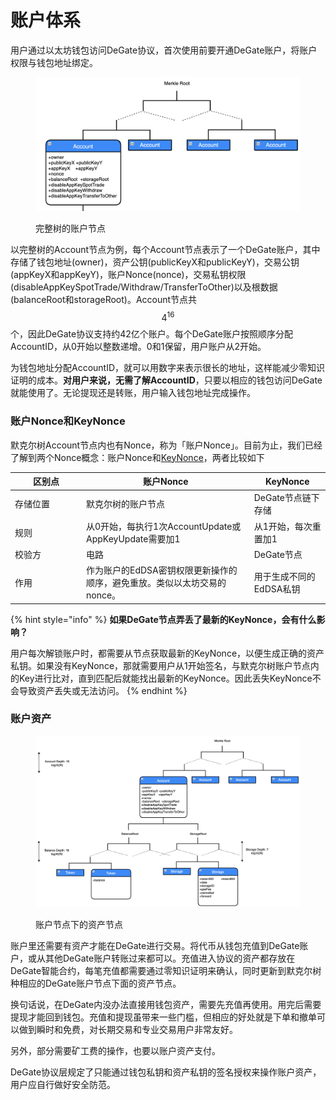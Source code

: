 # 账户体系

用户通过以太坊钱包访问DeGate协议，首次使用前要开通DeGate账户，将账户权限与钱包地址绑定。

<figure><img src="../.gitbook/assets/Screen Shot 2022-11-28 at 12.03.23.png" alt=""><figcaption><p>完整树的账户节点</p></figcaption></figure>

以完整树的Account节点为例，每个Account节点表示了一个DeGate账户，其中存储了钱包地址(owner)，资产公钥(publicKeyX和publicKeyY)，交易公钥(appKeyX和appKeyY)，账户Nonce(nonce)，交易私钥权限(disableAppKeySpotTrade/Withdraw/TransferToOther)以及根数据(balanceRoot和storageRoot)。Account节点共$$4^{16}$$​个，因此DeGate协议支持约42亿个账户。每个DeGate账户按照顺序分配AccountID，从0开始以整数递增。0和1保留，用户账户从2开始。

为钱包地址分配AccountID，就可以用数字来表示很长的地址，这样能减少零知识证明的成本。**对用户来说，无需了解AccountID**，只要以相应的钱包访问DeGate就能使用了。无论提现还是转账，用户输入钱包地址完成操作。



### 账户Nonce和KeyNonce

默克尔树Account节点内也有Nonce，称为「账户Nonce」。目前为止，我们已经了解到两个Nonce概念：账户Nonce和[KeyNonce](signature-and-secret-key.md#sheng-cheng-he-geng-xin-zi-chan-si-yao)，两者比较如下

<table><thead><tr><th width="100">区别点</th><th>账户Nonce</th><th>KeyNonce</th></tr></thead><tbody><tr><td>存储位置</td><td>默克尔树的账户节点</td><td>DeGate节点链下存储</td></tr><tr><td>规则</td><td>从0开始，每执行1次AccountUpdate或AppKeyUpdate需要加1</td><td>从1开始，每次重置加1</td></tr><tr><td>校验方</td><td>电路</td><td>DeGate节点</td></tr><tr><td>作用</td><td>作为账户的EdDSA密钥权限更新操作的顺序，避免重放。类似以太坊交易的nonce。</td><td>用于生成不同的EdDSA私钥</td></tr></tbody></table>

{% hint style="info" %}
**如果DeGate节点弄丢了最新的KeyNonce，会有什么影响？**

用户每次解锁账户时，都需要从节点获取最新的KeyNonce，以便生成正确的资产私钥。如果没有KeyNonce，那就需要用户从1开始签名，与默克尔树账户节点内的Key进行比对，直到匹配后就能找出最新的KeyNonce。因此丢失KeyNonce不会导致资产丢失或无法访问。
{% endhint %}



### 账户资产

<figure><img src="../.gitbook/assets/Screen Shot 2022-11-28 at 12.14.02.png" alt=""><figcaption><p>账户节点下的资产节点</p></figcaption></figure>

账户里还需要有资产才能在DeGate进行交易。将代币从钱包充值到DeGate账户，或从其他DeGate账户转账过来都可以。充值进入协议的资产都存放在DeGate智能合约，每笔充值都需要通过零知识证明来确认，同时更新到默克尔树种相应的DeGate账户节点下面的资产节点。

换句话说，在DeGate内没办法直接用钱包资产，需要先充值再使用。用完后需要提现才能回到钱包。充值和提现虽带来一些门槛，但相应的好处就是下单和撤单可以做到瞬时和免费，对长期交易和专业交易用户非常友好。

另外，部分需要矿工费的操作，也要以账户资产支付。

DeGate协议层规定了只能通过钱包私钥和资产私钥的签名授权来操作账户资产，用户应自行做好安全防范。
